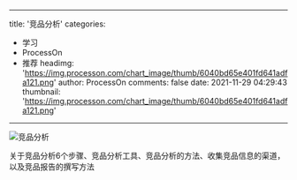 
---
title: '竞品分析'
categories: 
 - 学习
 - ProcessOn
 - 推荐
headimg: 'https://img.processon.com/chart_image/thumb/6040bd65e401fd641adfa121.png'
author: ProcessOn
comments: false
date: 2021-11-29 04:29:43
thumbnail: 'https://img.processon.com/chart_image/thumb/6040bd65e401fd641adfa121.png'
---

<div>   
<img class="thumb" alt="竞品分析" src="https://img.processon.com/chart_image/thumb/6040bd65e401fd641adfa121.png" referrerpolicy="no-referrer">
<p>关于竞品分析6个步骤、竞品分析工具、竞品分析的方法、收集竞品信息的渠道，以及竞品报告的撰写方法</p>  
</div>
            